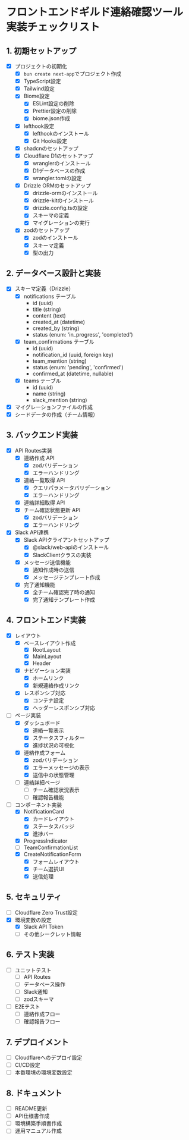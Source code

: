 # フロントエンドギルド連絡確認ツール 実装チェックリスト

## 1. 初期セットアップ
- [x] プロジェクトの初期化
  - [x] `bun create next-app`でプロジェクト作成
  - [x] TypeScript設定
  - [x] Tailwind設定
  - [x] Biome設定
    - [x] ESLint設定の削除
    - [x] Prettier設定の削除
    - [x] biome.json作成
  - [x] lefthook設定
    - [x] lefthookのインストール
    - [x] Git Hooks設定
  - [x] shadcnのセットアップ
  - [x] Cloudflare D1のセットアップ
    - [x] wranglerのインストール
    - [x] D1データベースの作成
    - [x] wrangler.tomlの設定
  - [x] Drizzle ORMのセットアップ
    - [x] drizzle-ormのインストール
    - [x] drizzle-kitのインストール
    - [x] drizzle.config.tsの設定
    - [x] スキーマの定義
    - [x] マイグレーションの実行
  - [x] zodのセットアップ
    - [x] zodのインストール
    - [x] スキーマ定義
    - [x] 型の出力

## 2. データベース設計と実装
- [x] スキーマ定義（Drizzle）
  - [x] notifications テーブル
    - id (uuid)
    - title (string)
    - content (text)
    - created_at (datetime)
    - created_by (string)
    - status (enum: 'in_progress', 'completed')
  - [x] team_confirmations テーブル
    - id (uuid)
    - notification_id (uuid, foreign key)
    - team_mention (string)
    - status (enum: 'pending', 'confirmed')
    - confirmed_at (datetime, nullable)
  - [x] teams テーブル
    - id (uuid)
    - name (string)
    - slack_mention (string)
- [x] マイグレーションファイルの作成
- [x] シードデータの作成（チーム情報）

## 3. バックエンド実装
- [x] API Routes実装
  - [x] 連絡作成 API
    - [x] zodバリデーション
    - [x] エラーハンドリング
  - [x] 連絡一覧取得 API
    - [x] クエリパラメータバリデーション
    - [x] エラーハンドリング
  - [x] 連絡詳細取得 API
  - [x] チーム確認状態更新 API
    - [x] zodバリデーション
    - [x] エラーハンドリング
- [x] Slack API連携
  - [x] Slack APIクライアントセットアップ
    - [x] @slack/web-apiのインストール
    - [x] SlackClientクラスの実装
  - [x] メッセージ送信機能
    - [x] 通知作成時の送信
    - [x] メッセージテンプレート作成
  - [x] 完了通知機能
    - [x] 全チーム確認完了時の通知
    - [x] 完了通知テンプレート作成

## 4. フロントエンド実装
- [x] レイアウト
  - [x] ベースレイアウト作成
    - [x] RootLayout
    - [x] MainLayout
    - [x] Header
  - [x] ナビゲーション実装
    - [x] ホームリンク
    - [x] 新規連絡作成リンク
  - [x] レスポンシブ対応
    - [x] コンテナ設定
    - [x] ヘッダーレスポンシブ対応
- [ ] ページ実装
  - [x] ダッシュボード
    - [x] 連絡一覧表示
    - [x] ステータスフィルター
    - [x] 進捗状況の可視化
  - [x] 連絡作成フォーム
    - [x] zodバリデーション
    - [x] エラーメッセージの表示
    - [x] 送信中の状態管理
  - [ ] 連絡詳細ページ
    - [ ] チーム確認状況表示
    - [ ] 確認報告機能
- [ ] コンポーネント実装
  - [x] NotificationCard
    - [x] カードレイアウト
    - [x] ステータスバッジ
    - [x] 進捗バー
  - [x] ProgressIndicator
  - [ ] TeamConfirmationList
  - [x] CreateNotificationForm
    - [x] フォームレイアウト
    - [x] チーム選択UI
    - [x] 送信処理

## 5. セキュリティ
- [ ] Cloudflare Zero Trust設定
- [x] 環境変数の設定
  - [x] Slack API Token
  - [ ] その他シークレット情報

## 6. テスト実装
- [ ] ユニットテスト
  - [ ] API Routes
  - [ ] データベース操作
  - [ ] Slack通知
  - [ ] zodスキーマ
- [ ] E2Eテスト
  - [ ] 連絡作成フロー
  - [ ] 確認報告フロー

## 7. デプロイメント
- [ ] Cloudflareへのデプロイ設定
- [ ] CI/CD設定
- [ ] 本番環境の環境変数設定

## 8. ドキュメント
- [ ] README更新
- [ ] API仕様書作成
- [ ] 環境構築手順書作成
- [ ] 運用マニュアル作成
